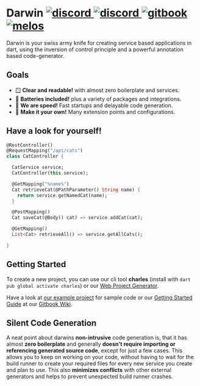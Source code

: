 <h1>
    Darwin
    <a href="https://pub.dev/packages/darwin_sdk">
        <img src="https://img.shields.io/pub/v/darwin_sdk" alt="discord">
    </a>
    <a href="https://discord.gg/6HKuGSzYKJ">
        <img src="https://img.shields.io/discord/1060355106522017924?label=discord" alt="discord">
    </a>
    <a href="https://helightdev.gitbook.io/darwin">
        <img src="https://img.shields.io/badge/docs-gitbook.com-346ddb.svg" alt="gitbook">
    </a>
    <a href="https://github.com/invertase/melos">
        <img src="https://img.shields.io/badge/maintained%20with-melos-f700ff.svg" alt="melos">
    </a>
</h1>

Darwin is your swiss army knife for creating service based applications
in dart, using the inversion of control principle and
a powerful annotation based code-generator.

## Goals
- 🪟 **Clear and readable!**
with almost zero boilerplate and services.
- 🔋 **Batteries included!**
plus a variety of packages and integrations.
- 🚄 **We are speed!**
Fast startups and delayable code generation.
- 🎨 **Make it your own!**
Many extension points and configurations.

## Have a look for yourself!
```dart
@RestController()
@RequestMapping("/api/cats")
class CatController {

  CatService service;
  CatController(this.service);

  @GetMapping("%name%")
  Cat retrieveCat(@PathParameter() String name) {
    return service.getNamedCat(name);
  }

  @PostMapping()
  Cat saveCat(@Body() cat) => service.addCat(cat);

  @GetMapping()
  List<Cat> retrieveAll() => service.getAllCats();

}
```

## Getting Started
To create a new project, you can use our cli tool **charles**
(install with `dart pub global activate charles`) or our
[Web Project Generator](https://darwin-starter.web.app/#/).

Have a look at [our example project](https://github.com/DarwinFramework/darwin_example)
for sample code or our [Getting Started Guide](https://helightdev.gitbook.io/darwin/core/getting-started) 
at our [Gitbook Wiki](https://helightdev.gitbook.io/darwin/).

## Silent Code Generation
A neat point about darwins **non-intrusive** code generation is, that it
has almost **zero boilerplate** and generally **doesn't require importing
or referencing generated source code**, except for just a few cases.
This allows you to keep on working on your code, without having to wait
for the build runner to create your required files for every new service
you create and plan to use. This also **minimizes conflicts** with other
external generators and helps to prevent unexpected build runner crashes.
